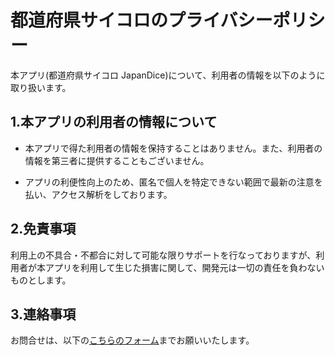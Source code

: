 # 都道府県サイコロのプライバシーポリシー
本アプリ(都道府県サイコロ JapanDice)について、利用者の情報を以下のように取り扱います。

## 1.本アプリの利用者の情報について
- 本アプリで得た利用者の情報を保持することはありません。また、利用者の情報を第三者に提供することもございません。

- アプリの利便性向上のため、匿名で個人を特定できない範囲で最新の注意を払い、アクセス解析をしております。

## 2.免責事項
利用上の不具合・不都合に対して可能な限りサポートを行なっておりますが、利用者が本アプリを利用して生じた損害に関して、開発元は一切の責任を負わないものとします。

## 3.連絡事項
お問合せは、以下の[こちらのフォーム](https://docs.google.com/forms/d/e/1FAIpQLSeVKCO0E6XMa2XiNasz0tHELgsFiy1XMRRcWgT-KUNwS0hM8w/viewform?usp=sf_link)までお願いいたします。